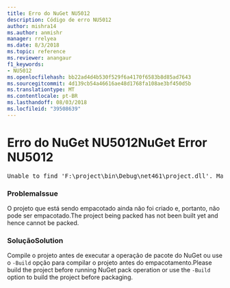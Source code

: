 ```yaml
---
title: Erro do NuGet NU5012
description: Código de erro NU5012
author: mishra14
ms.author: anmishr
manager: rrelyea
ms.date: 8/3/2018
ms.topic: reference
ms.reviewer: anangaur
f1_keywords:
- NU5012
ms.openlocfilehash: bb22ad4d4b530f529f6a4170f6583b8d85ad7643
ms.sourcegitcommit: 4d139cb54a46616ae48d1768fa108ae3bf450d5b
ms.translationtype: MT
ms.contentlocale: pt-BR
ms.lasthandoff: 08/03/2018
ms.locfileid: "39508639"
---
```

# <a name="nuget-error-nu5012"></a><span data-ttu-id="e7c43-103">Erro do NuGet NU5012</span><span class="sxs-lookup"><span data-stu-id="e7c43-103">NuGet Error NU5012</span></span>
<pre>Unable to find 'F:\project\bin\Debug\net461\project.dll'. Make sure the project has been built.</pre>

### <a name="issue"></a><span data-ttu-id="e7c43-104">Problema</span><span class="sxs-lookup"><span data-stu-id="e7c43-104">Issue</span></span>

<span data-ttu-id="e7c43-105">O projeto que está sendo empacotado ainda não foi criado e, portanto, não pode ser empacotado.</span><span class="sxs-lookup"><span data-stu-id="e7c43-105">The project being packed has not been built yet and hence cannot be packed.</span></span>


### <a name="solution"></a><span data-ttu-id="e7c43-106">Solução</span><span class="sxs-lookup"><span data-stu-id="e7c43-106">Solution</span></span>

<span data-ttu-id="e7c43-107">Compile o projeto antes de executar a operação de pacote do NuGet ou use o `-Build` opção para compilar o projeto antes do empacotamento.</span><span class="sxs-lookup"><span data-stu-id="e7c43-107">Please build the project before running NuGet pack operation or use the `-Build` option to build the project before packaging.</span></span>

